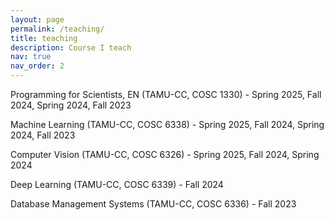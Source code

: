 ```yaml
---
layout: page
permalink: /teaching/
title: teaching
description: Course I teach
nav: true
nav_order: 2
---
```


Programming for Scientists, EN (TAMU-CC, COSC 1330) - Spring 2025, Fall 2024, Spring 2024, Fall 2023

Machine Learning (TAMU-CC, COSC 6338) - Spring 2025, Fall 2024, Spring 2024, Fall 2023

Computer Vision (TAMU-CC, COSC 6326) - Spring 2025, Fall 2024, Spring 2024

Deep Learning (TAMU-CC, COSC 6339) - Fall 2024

Database Management Systems (TAMU-CC, COSC 6336) - Fall 2023
